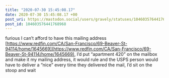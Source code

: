 ```yaml
---
title: "2020-07-30 15:45:08.17"
date: 2020-07-30 15:45:08.17 +00
post_uri: https://mastodon.social/users/gravely/statuses/104603576441768968
post_id: 104603576441768968
---
```

furious I can’t afford to have this mailing address [https://www.redfin.com/CA/San-Francisco/69-Beaver-St-94114/home/1645669](https://www.redfin.com/CA/San-Francisco/69-Beaver-St-94114/home/1645669), I’d put “apartment 420” on the mailbox and make it my mailing address, it would rule and the USPS person would have to deliver a “nice” every time they delivered the mail, I’d sit on the stoop and wait


